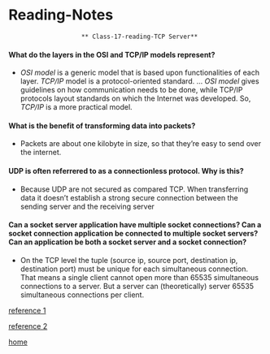 # Reading-Notes

                        ** Class-17-reading-TCP Server**

#### What do the layers in the OSI and TCP/IP models represent?

* *OSI model* is a generic model that is based upon functionalities of each layer. *TCP/IP* model is a protocol-oriented standard. ... *OSI model* gives guidelines on how communication needs to be done, while TCP/IP protocols layout standards on which the Internet was developed. So, *TCP/IP* is a more practical model.

#### What is the benefit of transforming data into packets?

* Packets are about one kilobyte in size, so that they’re easy to send over the internet.

#### UDP is often referrered to as a connectionless protocol. Why is this?

* Because UDP are not secured as compared TCP. When transferring data it doesn’t establish a strong secure connection between the sending server and the receiving server

#### Can a socket server application have multiple socket connections? Can a socket connection application be connected to multiple socket servers? Can an application be both a socket server and a socket connection?

* On the TCP level the tuple (source ip, source port, destination ip, destination port) must be unique for each simultaneous connection. That means a single client cannot open more than 65535 simultaneous connections to a server. But a server can (theoretically) server 65535 simultaneous connections per client.


[reference 1](https://www.tutorialspoint.com/OSI-vs-TCP-IP-Reference-Model)

[reference 2](https://serverfault.com/questions/533611/how-do-high-traffic-sites-service-more-than-65535-tcp-connections)

[home]()




